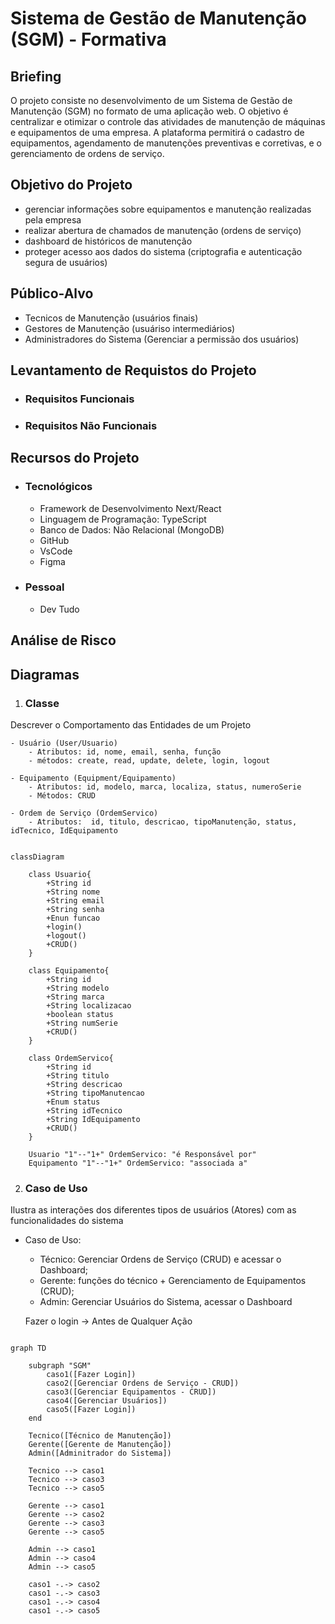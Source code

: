 # Sistema de Gestão de Manutenção (SGM) - Formativa

## Briefing
O projeto consiste no desenvolvimento de um Sistema de Gestão de Manutenção (SGM) no formato de uma aplicação web. O objetivo é centralizar e otimizar o controle das atividades de manutenção de máquinas e equipamentos de uma empresa. A plataforma permitirá o cadastro de equipamentos, agendamento de manutenções preventivas e corretivas, e o gerenciamento de ordens de serviço.

## Objetivo do Projeto
- gerenciar informações sobre equipamentos e manutenção realizadas pela empresa
- realizar abertura de chamados de manutenção (ordens de serviço)
- dashboard de históricos de manutenção
- proteger acesso aos dados do sistema (criptografia e autenticação segura de usuários)

## Público-Alvo
- Tecnicos de Manutenção (usuários finais)
- Gestores de Manutenção (usuáriso intermediários)
- Administradores do Sistema (Gerenciar a permissão dos usuários)

## Levantamento de Requistos do Projeto

- ### Requisitos Funcionais

- ### Requisitos Não Funcionais

## Recursos do Projeto
- ### Tecnológicos
    - Framework de Desenvolvimento Next/React
    - Linguagem de Programação: TypeScript
    - Banco de Dados: Não Relacional (MongoDB)
    - GitHub
    - VsCode
    - Figma

- ### Pessoal
    - Dev Tudo

## Análise de Risco

## Diagramas

1. ### Classe
Descrever o Comportamento das Entidades de um Projeto

    - Usuário (User/Usuario)
        - Atributos: id, nome, email, senha, função
        - métodos: create, read, update, delete, login, logout

    - Equipamento (Equipment/Equipamento)
        - Atributos: id, modelo, marca, localiza, status, numeroSerie
        - Métodos: CRUD
    
    - Ordem de Serviço (OrdemServico)
        - Atributos:  id, titulo, descricao, tipoManutenção, status, idTecnico, IdEquipamento

```mermaid

classDiagram

    class Usuario{
        +String id
        +String nome
        +String email
        +String senha
        +Enun funcao
        +login()
        +logout()
        +CRUD()
    }

    class Equipamento{
        +String id
        +String modelo
        +String marca
        +String localizacao
        +boolean status
        +String numSerie
        +CRUD()
    }

    class OrdemServico{
        +String id
        +String titulo
        +String descricao
        +String tipoManutencao
        +Enum status
        +String idTecnico
        +String IdEquipamento
        +CRUD()
    }

    Usuario "1"--"1+" OrdemServico: "é Responsável por"
    Equipamento "1"--"1+" OrdemServico: "associada a"

```
2. ### Caso de Uso
Ilustra as interações dos diferentes tipos de usuários (Atores) com as funcionalidades do sistema

- Caso de Uso:
    - Técnico: Gerenciar Ordens de Serviço (CRUD) e acessar o Dashboard;
    - Gerente: funções do técnico + Gerenciamento de Equipamentos (CRUD);
    - Admin: Gerenciar Usuários do Sistema, acessar o Dashboard

    Fazer o login -> Antes de Qualquer Ação

```mermaid

graph TD

    subgraph "SGM"
        caso1([Fazer Login])
        caso2([Gerenciar Ordens de Serviço - CRUD])
        caso3([Gerenciar Equipamentos - CRUD])
        caso4([Gerenciar Usuários])
        caso5([Fazer Login])
    end

    Tecnico([Técnico de Manutenção])
    Gerente([Gerente de Manutenção])
    Admin([Adminitrador do Sistema])

    Tecnico --> caso1
    Tecnico --> caso3
    Tecnico --> caso5

    Gerente --> caso1
    Gerente --> caso2
    Gerente --> caso3
    Gerente --> caso5

    Admin --> caso1
    Admin --> caso4
    Admin --> caso5

    caso1 -.-> caso2
    caso1 -.-> caso3
    caso1 -.-> caso4
    caso1 -.-> caso5

```